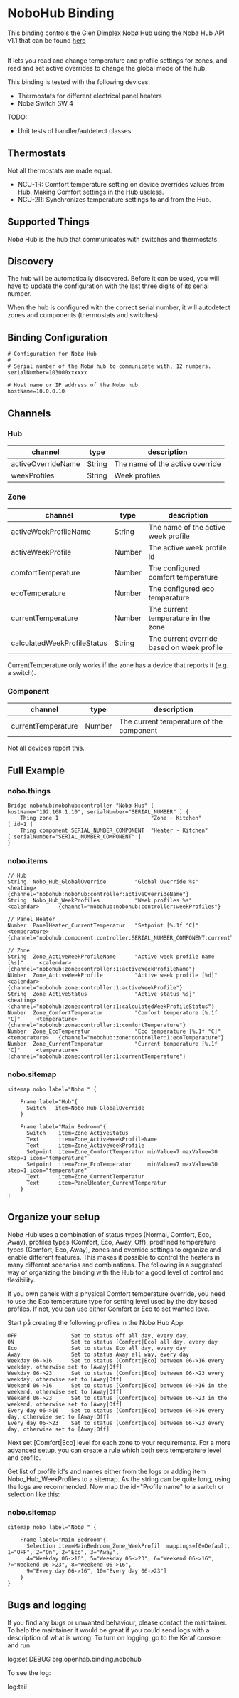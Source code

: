 # NoboHub Binding

This binding controls the Glen Dimplex Nobø Hub using the Nobø Hub API v1.1 that can be found <a href="https://www.glendimplex.se/media/15650/nobo-hub-api-v-1-1-integration-for-advanced-users.pdf">here</a>

<img href="doc/nobohub.jpg"/>

It lets you read and change temperature and profile settings for zones, and read and set active overrides to change the
global mode of the hub.

This binding is tested with the following devices:

* Thermostats for different electrical panel heaters
* Nobø Switch SW 4

TODO:

* Unit tests of handler/autdetect classes

## Thermostats

Not all thermostats are made equal.

* NCU-1R: Comfort temperature setting on device overrides values from Hub. Making Comfort settings in the Hub useless.
* NCU-2R: Synchronizes temperature settings to and from the Hub.

## Supported Things

Nobø Hub is the hub that communicates with switches and thermostats. 

## Discovery

The hub will be automatically discovered. Before it can be used, you will have to update the configuration
with the last three digits of its serial number.

When the hub is configured with the correct serial number, it will autodetect zones and components (thermostats and switches). 

## Binding Configuration

```
# Configuration for Nobø Hub
#
# Serial number of the Nobø hub to communicate with, 12 numbers.
serialNumber=103000xxxxxx

# Host name or IP address of the Nobø hub
hostName=10.0.0.10
```

## Channels

### Hub

| channel             | type   | description                      |
|---------------------|--------|----------------------------------|
| activeOverrideName  | String | The name of the active override  |
| weekProfiles        | String | Week profiles  |

### Zone

| channel                      | type   | description                                |
|------------------------------|--------|--------------------------------------------|
| activeWeekProfileName        | String | The name of the active week profile        |
| activeWeekProfile            | Number | The active week profile id                 |
| comfortTemperature           | Number | The configured comfort temperature         |
| ecoTemperature               | Number | The configured eco temparature             |
| currentTemperature           | Number | The current temperature in the zone        |
| calculatedWeekProfileStatus  | String | The current override based on week profile |

CurrentTemperature only works if the zone has a device that reports it (e.g. a switch).

### Component

| channel             | type   | description                              |
|---------------------|--------|------------------------------------------|
| currentTemperature  | Number | The current temperature of the component |

Not all devices report this.

## Full Example

### nobo.things

```
Bridge nobohub:nobohub:controller "Nobø Hub" [ hostName="192.168.1.10", serialNumber="SERIAL_NUMBER" ] {
	Thing zone 1                             "Zone - Kitchen"            	[ id=1 ]
	Thing component SERIAL_NUMBER_COMPONENT  "Heater - Kitchen"         	[ serialNumber="SERIAL_NUMBER_COMPONENT" ]
}
```

### nobo.items

```
// Hub
String	Nobo_Hub_GlobalOverride         "Global Override %s"                <heating>       {channel="nobohub:nobohub:controller:activeOverrideName"}
String	Nobo_Hub_WeekProfiles           "Week profiles %s"                  <calendar>      {channel="nobohub:nobohub:controller:weekProfiles"}

// Panel Heater
Number	PanelHeater_CurrentTemperatur   "Setpoint [%.1f °C]"                <temperature>   {channel="nobohub:component:controller:SERIAL_NUMBER_COMPONENT:currentTemperature"}

// Zone
String	Zone_ActiveWeekProfileName      "Active week profile name [%s]"     <calendar>      {channel="nobohub:zone:controller:1:activeWeekProfileName"}
NUmber	Zone_ActiveWeekProfile          "Active week profile [%d]"          <calendar>      {channel="nobohub:zone:controller:1:activeWeekProfile"}
String	Zone_ActiveStatus               "Active status %s]"                 <heating>       {channel="nobohub:zone:controller:1:calculatedWeekProfileStatus"}
Number	Zone_ComfortTemperatur          "Comfort temperature [%.1f °C]"     <temperature>   {channel="nobohub:zone:controller:1:comfortTemperature"}
Number	Zone_EcoTemperatur              "Eco temperature [%.1f °C]"         <temperature>   {channel="nobohub:zone:controller:1:ecoTemperature"}
Number	Zone_CurrentTemperatur          "Current temperature [%.1f °C]"     <temperature>   {channel="nobohub:zone:controller:1:currentTemperature"}
```

### nobo.sitemap

```
sitemap nobo label="Nobø " {

    Frame label="Hub"{
      Switch   item=Nobo_Hub_GlobalOverride
    }

    Frame label="Main Bedroom"{
      Switch    item=Zone_ActiveStatus
      Text      item=Zone_ActiveWeekProfileName           
      Text      item=Zone_ActiveWeekProfile           
      Setpoint  item=Zone_ComfortTemperatur minValue=7 maxValue=30 step=1 icon="temperature"
      Setpoint  item=Zone_EcoTemperatur     minValue=7 maxValue=30 step=1 icon="temperature"
      Text      item=Zone_CurrentTemperatur
      Text      item=PanelHeater_CurrentTemperatur
    }
}
```

## Organize your setup

Nobø Hub uses a combination of status types (Normal, Comfort, Eco, Away), profiles types (Comfort, Eco, Away, Off), 
predfined temperature types (Comfort, Eco, Away), zones and override settings to organize and enable different features. 
This makes it possible to control the heaters in many different scenarios and combinations. The following is a suggested
way of organizing the binding with the Hub for a good level of control and flexibility.

If you own panels with a physical Comfort temperature override, you need to use the Eco temperature type for setting 
level used by the day based profiles. If not, you can use either Comfort or Eco to set wanted leve.

Start på creating the following profiles in the Nobø Hub App:

    OFF                 Set to status off all day, every day.
    ON                  Set to status [Comfort|Eco] all day, every day
    Eco                 Set to status Eco all day, every day
    Away                Set to status Away all way, every day
    Weekday 06->16      Set to status [Comfort|Eco] between 06->16 every weekday, otherwise set to [Away|Off]
    Weekday 06->23      Set to status [Comfort|Eco] between 06->23 every weekday, otherwise set to [Away|Off]
    Weekend 06->16      Set to status [Comfort|Eco] between 06->16 in the weekend, otherwise set to [Away|Off]
    Weekend 06->23      Set to status [Comfort|Eco] between 06->23 in the weekend, otherwise set to [Away|Off]
    Every day 06->16    Set to status [Comfort|Eco] between 06->16 every day, otherwise set to [Away|Off]
    Every day 06->23    Set to status [Comfort|Eco] between 06->23 every day, otherwise set to [Away|Off]

Next set [Comfort|Eco] level for each zone to your requirements. For a more advanced setup, you can create a rule which 
both sets temperature level and profile.

Get list of profile id's and names either from the logs or adding item Nobo_Hub_WeekProfiles to a sitemap. As the string
can be quite long, using the logs are recommended. Now map the id="Profile name" to a switch or selection like this:


### nobo.sitemap

```
sitemap nobo label="Nobø " {

    Frame label="Main Bedroom"{
      Selection item=MainBedroom_Zone_WeekProfil  mappings=[0=Default, 1="OFF", 2="On", 2="Eco", 3="Away", 
      4="Weekday 06->16", 5="Weekday 06->23", 6="Weekend 06->16", 7="Weekend 06->23", 8="Weekend 06->16", 
      9="Every day 06->16", 10="Every day 06->23"]    
    }
}
```

## Bugs and logging

If you find any bugs or unwanted behaviour, please contact the maintainer. To help the maintainer it would be great
if you could send logs with a description of what is wrong. To turn on logging, go to the Keraf console and run

   log:set DEBUG org.openhab.binding.nobohub

To see the log:

   log:tail
